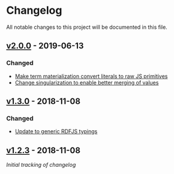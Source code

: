 # Changelog
All notable changes to this project will be documented in this file.

<a name="v2.0.0"></a>
## [v2.0.0](https://github.com/rubensworks/sparqljson-to-tree.js/compare/v1.3.0...v2.0.0) - 2019-06-13

### Changed
* [Make term materialization convert literals to raw JS primitives](https://github.com/rubensworks/sparqljson-to-tree.js/commit/d96e26f021ab4cc8a119b2eb9504a214a6c30e54)
* [Change singularization to enable better merging of values](https://github.com/rubensworks/sparqljson-to-tree.js/commit/5a2225c44325bd7f5b0074922b76079661337ac0)

<a name="v1.3.0"></a>
## [v1.3.0](https://github.com/rubensworks/sparqljson-to-tree.js/compare/v1.2.3...v1.3.0) - 2018-11-08

### Changed
* [Update to generic RDFJS typings](https://github.com/rubensworks/sparqljson-to-tree.js/commit/042467706f147ae434c961fea77be023bb502238)

<a name="v1.2.3"></a>
## [v1.2.3](https://github.com/rubensworks/sparqljson-to-tree.js/compare/v1.2.3...v1.2.3) - 2018-11-08

_Initial tracking of changelog_
